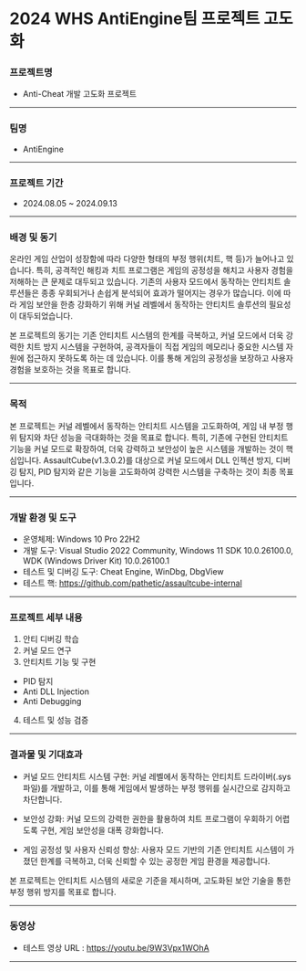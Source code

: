 # 2024 WHS AntiEngine팀 프로젝트 고도화

### 프로젝트명
- Anti-Cheat 개발 고도화 프로젝트

------------------------------------
### 팀명
- AntiEngine

------------------------------------
### 프로젝트 기간
- 2024.08.05 ~ 2024.09.13

------------------------------------
### 배경 및 동기
 온라인 게임 산업이 성장함에 따라 다양한 형태의 부정 행위(치트, 핵 등)가 늘어나고 있습니다. 특히, 공격적인 해킹과 치트 프로그램은 게임의 공정성을 해치고 사용자 경험을 저해하는 큰 문제로 대두되고 있습니다. 기존의 사용자 모드에서 동작하는 안티치트 솔루션들은 종종 우회되거나 손쉽게 분석되어 효과가 떨어지는 경우가 많습니다. 이에 따라 게임 보안을 한층 강화하기 위해 커널 레벨에서 동작하는 안티치트 솔루션의 필요성이 대두되었습니다.

 본 프로젝트의 동기는 기존 안티치트 시스템의 한계를 극복하고, 커널 모드에서 더욱 강력한 치트 방지 시스템을 구현하여, 공격자들이 직접 게임의 메모리나 중요한 시스템 자원에 접근하지 못하도록 하는 데 있습니다. 이를 통해 게임의 공정성을 보장하고 사용자 경험을 보호하는 것을 목표로 합니다.

------------------------------------
### 목적
 본 프로젝트는 커널 레벨에서 동작하는 안티치트 시스템을 고도화하여, 게임 내 부정 행위 탐지와 차단 성능을 극대화하는 것을 목표로 합니다. 특히, 기존에 구현된 안티치트 기능을 커널 모드로 확장하여, 더욱 강력하고 보안성이 높은 시스템을 개발하는 것이 핵심입니다. AssaultCube(v1.3.0.2)를 대상으로 커널 모드에서 DLL 인젝션 방지, 디버깅 탐지, PID 탐지와 같은 기능을 고도화하여 강력한 시스템을 구축하는 것이 최종 목표입니다.

------------------------------------
### 개발 환경 및 도구
- 운영체제: Windows 10 Pro 22H2
- 개발 도구: Visual Studio 2022 Community, Windows 11 SDK 10.0.26100.0, WDK (Windows Driver Kit) 10.0.26100.1
- 테스트 및 디버깅 도구: Cheat Engine, WinDbg, DbgView
- 테스트 핵: https://github.com/pathetic/assaultcube-internal

------------------------------------
### 프로젝트 세부 내용
1. 안티 디버깅 학습
2. 커널 모드 연구
3. 안티치트 기능 및 구현
  - PID 탐지
  - Anti DLL Injection
  - Anti Debugging
4. 테스트 및 성능 검증

------------------------------------
### 결과물 및 기대효과
- 커널 모드 안티치트 시스템 구현: 커널 레벨에서 동작하는 안티치트 드라이버(.sys 파일)를 개발하고, 이를 통해 게임에서 발생하는 부정 행위를 실시간으로 감지하고 차단합니다.

- 보안성 강화: 커널 모드의 강력한 권한을 활용하여 치트 프로그램이 우회하기 어렵도록 구현, 게임 보안성을 대폭 강화합니다.

- 게임 공정성 및 사용자 신뢰성 향상: 사용자 모드 기반의 기존 안티치트 시스템이 가졌던 한계를 극복하고, 더욱 신뢰할 수 있는 공정한 게임 환경을 제공합니다.

 본 프로젝트는 안티치트 시스템의 새로운 기준을 제시하며, 고도화된 보안 기술을 통한 부정 행위 방지를 목표로 합니다.
 
------------------------------------
 ### 동영상
- 테스트 영상 URL : https://youtu.be/9W3Vpx1WOhA

------------------------------------
